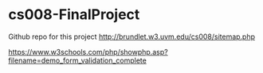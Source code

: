 # cs008-FinalProject
Github repo for this project
http://brundlet.w3.uvm.edu/cs008/sitemap.php

https://www.w3schools.com/php/showphp.asp?filename=demo_form_validation_complete
